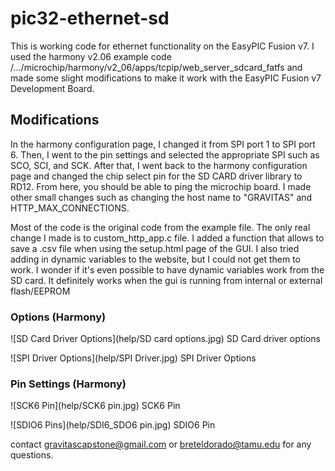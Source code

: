 # pic32-ethernet-sd

This is working code for ethernet functionality on the EasyPIC Fusion v7.
I used the harmony v2.06 example code /.../microchip/harmony/v2_06/apps/tcpip/web_server_sdcard_fatfs and made some slight modifications to make it work with the EasyPIC Fusion v7 Development Board.

## Modifications
In the harmony configuration page, I changed it from SPI port 1 to SPI port 6.
Then, I went to the pin settings and selected the appropriate SPI such as SCO, SCI, and SCK.
After that, I went back to the harmony configuration page and changed the chip select pin for the SD CARD driver library to RD12.
From here, you should be able to ping the microchip board. I made other small changes such as changing the host name to "GRAVITAS" and HTTP_MAX_CONNECTIONS.

Most of the code is the original code from the example file. The only real change I made is to custom_http_app.c file. I added a function that allows to save a .csv file when using the setup.html page of the GUI. I also tried adding in dynamic variables to the website, but I could not get them to work. I wonder if it's even possible to have dynamic variables work from the SD card. It definitely works when the gui is running from internal or external flash/EEPROM


### Options (Harmony)
![SD Card Driver Options](help/SD card options.jpg)
SD Card driver options

![SPI Driver Options](help/SPI Driver.jpg)
SPI Driver Options

### Pin Settings (Harmony)
![SCK6 Pin](help/SCK6 pin.jpg)
SCK6 Pin

![SDIO6 Pins](help/SDI6_SDO6 pin.jpg)
SDIO6 Pin

contact gravitascapstone@gmail.com or breteldorado@tamu.edu for any questions.
